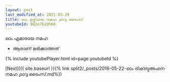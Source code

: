 ```yaml
---
layout: post
last_modified_at: 2021-03-29
title: ഓം ഉദ്ഭവായ നമഹ ൧൦൮ ടൈംസ്
youtubeId: BQ2e7b2UhK8
---
```

 
 
 ഓം എമാരായ നമഹ 
 
 -  ആരാണ് മരിക്കാത്തത് 
 
  
 
  
 
 
 
 
 
 


{% include youtubePlayer.html id=page.youtubeId %}
 
[Next]({{ site.baseurl }}{% link  split2/_posts/2016-05-22-ഓം ട്രിക്‌ബ്ദഅംനെ നമഹ ൧൦൮ ടൈംസ്.md%})
 
